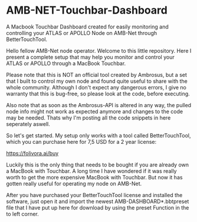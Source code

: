 # AMB-NET-Touchbar-Dashboard
A Macbook Touchbar Dashboard created for easily monitoring and controlling your 
ATLAS or APOLLO Node on AMB-Net through BetterTouchTool.

Hello fellow AMB-Net node operator. Welcome to this little repository.
Here I present a complete setup that may help you monitor and control your ATLAS or APOLLO through a MacBook Touchbar.

Please note that this is NOT an official tool created by Ambrosus, but a set that I built to control my own node and found quite useful to share with the whole community. 
Although I don't expect any dangerous errors, I give no warranty that this is bug-free, so please look at the code, before executing. 

Also note that as soon as the Ambrosus-API is altered in any way, the pulled node info might not work as expected anymore and changes to the code may be needed. Thats why I'm posting all the code snippets in here seperately aswell.

So let's get started. My setup only works with a tool called BetterTouchTool, which you can purchase here for 7,5 USD for a 2 year license:

https://folivora.ai/buy

Luckily this is the only thing that needs to be bought if you are already own a MacBook with Touchbar. A long time I have wondered if it was really worth to get the more expensive MacBook with Touchbar. But now it has gotten really useful for operating my node on AMB-Net.


After you have purchased your BetterTouchTool license and installed the software, 
just open it and import the newest AMB-DASHBOARD*.bbtpreset file that I have put up here for download by using the preset Function in the to left corner.


